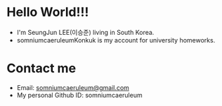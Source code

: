 # Hello World!!!
- I'm SeungJun LEE(이승준) living in South Korea.
- somniumcaeruleumKonkuk is my account for university homeworks.

# Contact me
- Email: somniumcaeruleum@gmail.com
- My personal Github ID: somniumcaeruleum
